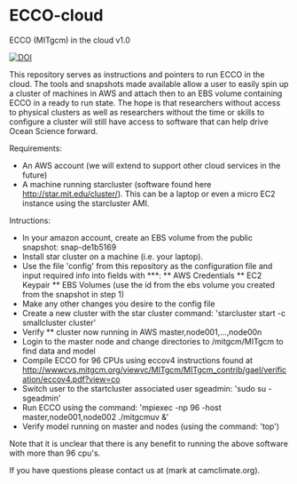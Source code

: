 # ECCO-cloud
ECCO (MITgcm) in the cloud v1.0

[![DOI](https://zenodo.org/badge/76081884.svg)](https://zenodo.org/badge/latestdoi/76081884)

This repository serves as instructions and pointers to run ECCO in the cloud.  The tools and snapshots made available allow a user to easily spin up a cluster of machines in AWS and attach then to an EBS volume containing ECCO in a ready to run state.  The hope is that researchers without access to physical clusters as well as researchers without the time or skills to configure a cluster will still have access to software that can help drive Ocean Science forward.

Requirements:
* An AWS account (we will extend to support other cloud services in the future)
* A machine running starcluster (software found here http://star.mit.edu/cluster/).  This can be a laptop or even a micro EC2 instance using the starcluster AMI.

Intructions:
* In your amazon account, create an EBS volume from the public snapshot: snap-de1b5169 
* Install star cluster on a machine (i.e. your laptop).
* Use the file 'config' from this repository as the configuration file and input required info into fields with ***:
    ** AWS Credentials
    ** EC2 Keypair
    ** EBS Volumes (use the id from the ebs volume you created from the snapshot in step 1)
* Make any other changes you desire to the config file
* Create a new cluster with the star cluster command:  'starcluster start -c smallcluster cluster'
* Verify
    ** cluster now running in AWS master,node001,...,node00n 
* Login to the master node and change directories to /mitgcm/MITgcm to find data and model
* Compile ECCO for 96 CPUs using eccov4 instructions found at http://wwwcvs.mitgcm.org/viewvc/MITgcm/MITgcm_contrib/gael/verification/eccov4.pdf?view=co
* Switch user to the startcluster associated user sgeadmin: 'sudo su - sgeadmin'
* Run ECCO using the command:  'mpiexec -np 96 -host master,node001,node002 ./mitgcmuv &'
* Verify model running on master and nodes (using the command: 'top')

Note that it is unclear that there is any benefit to running the above software with more than 96 cpu's.

If you have questions please contact us at (mark at camclimate.org).



